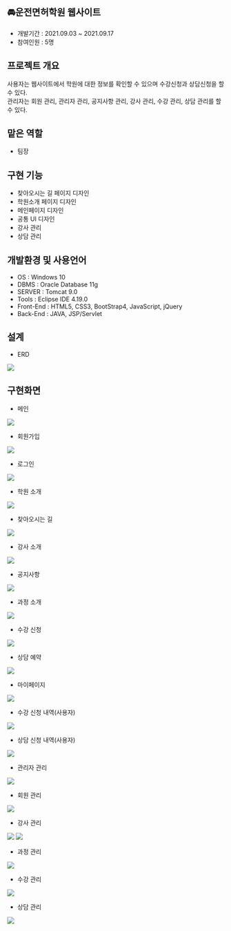 ## 🚘운전면허학원 웹사이트
* 개발기간 : 2021.09.03 ~ 2021.09.17
* 참여인원 : 5명

## 프로젝트 개요
사용자는 웹사이트에서 학원에 대한 정보를 확인할 수 있으며 수강신청과 상담신청을 할 수 있다. <br>
관리자는 회원 관리, 관리자 관리, 공지사항 관리, 강사 관리, 수강 관리, 상담 관리를 할 수 있다.

## 맡은 역할
* 팀장

## 구현 기능
* 찾아오시는 길 페이지 디자인
* 학원소개 페이지 디자인
* 메인페이지 디자인
* 공통 UI 디자인
* 강사 관리
* 상담 관리

## 개발환경 및 사용언어
* OS : Windows 10
* DBMS : Oracle Database 11g
* SERVER : Tomcat 9.0
* Tools : Eclipse IDE 4.19.0
* Front-End : HTML5, CSS3, BootStrap4, JavaScript, jQuery
* Back-End : JAVA, JSP/Servlet

## 설계
* ERD
<img src="https://user-images.githubusercontent.com/90167476/147130755-0ff30d28-b6e6-4634-be84-6f25bd037234.png" />

## 구현화면
* 메인
<img src="https://user-images.githubusercontent.com/79852136/147151094-699e4099-bc71-4422-90ca-57f6be3b5ff3.png "/>
<br>

* 회원가입
<img src="https://user-images.githubusercontent.com/79852136/147152632-a735c7df-a527-4489-8963-69f49c4ae51e.png "/>
<br>

* 로그인
<img src="https://user-images.githubusercontent.com/79852136/147152670-cfa9b686-271f-45e1-a069-b80b08f49ea9.png "/>
<br>

* 학원 소개
<img src="https://user-images.githubusercontent.com/79852136/147152673-f7602ca3-1dfe-4bf1-a263-c62591372999.png" />
<br>

* 찾아오시는 길
<img src="https://user-images.githubusercontent.com/79852136/147152675-e1f186d8-7bb0-4960-9037-ecda29ddd507.png "/>
<br>

* 강사 소개
<img src="https://user-images.githubusercontent.com/79852136/147155129-3f8e319b-9496-4e81-994f-d00a477a02b5.png "/>
<br>

* 공지사항
<img src="https://user-images.githubusercontent.com/79852136/147152677-dd53c74e-8baf-4baa-b5a8-f25ec79e76f8.png "/>
<br>

* 과정 소개
<img src="https://user-images.githubusercontent.com/79852136/147152915-0dba780c-a6b4-48db-9367-7235f618e38f.png "/>
<br>

* 수강 신청
<img src="https://user-images.githubusercontent.com/79852136/147152917-e4eecd4f-adbd-4e6e-a919-7b0a2db35a99.png "/>
<br>

* 상담 예약
<img src="https://user-images.githubusercontent.com/79852136/147152918-35e2a6e1-1546-4625-87ee-70f489dcb1df.png "/>
<br>

* 마이페이지
<img src="https://user-images.githubusercontent.com/79852136/147153080-59e1fa7a-8fb4-4efe-9bad-7151165082c6.png "/>
<br>

* 수강 신청 내역(사용자)
<img src="https://user-images.githubusercontent.com/79852136/147152913-de0f57cd-ac0d-4e47-a3a3-01ff9def8d17.png "/>
<br>

* 상담 신청 내역(사용자)
<img src="https://user-images.githubusercontent.com/79852136/147153041-000f3be5-c82b-4ca9-b5fb-eba71402eeba.png "/>
<br>

* 관리자 관리
<img src="https://user-images.githubusercontent.com/79852136/147153528-d22dac07-9d90-4a1c-a596-e0930473ed10.png "/>
<br>

* 회원 관리
<img src="https://user-images.githubusercontent.com/79852136/147153740-cafb9da7-a95e-4a98-8520-cb2c022c1f29.png "/>
<br>

* 강사 관리
<img src="https://user-images.githubusercontent.com/79852136/147155320-6d9aac4c-f765-4735-ba8a-247df0de6abb.png "/>
<img src="https://user-images.githubusercontent.com/79852136/147153554-24756fcb-e39c-4691-845a-37d4718df900.png "/>
<br>

* 과정 관리
<img src="https://user-images.githubusercontent.com/79852136/147153606-537052e9-815b-4530-9475-c0cb95f6b93f.png "/>
<br>

* 수강 관리
<img src="https://user-images.githubusercontent.com/79852136/147153625-13cc3750-f1a3-4e57-b4eb-c36046357aca.png "/>
<br>

* 상담 관리
<img src="https://user-images.githubusercontent.com/79852136/147153656-ca0fc4d3-ac57-4864-bc64-4a6e07de850a.png "/>
<br>
